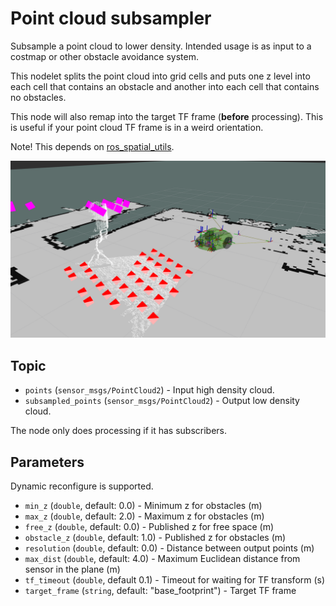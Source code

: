 # Point cloud subsampler

Subsample a point cloud to lower density. Intended usage is as input to
a costmap or other obstacle avoidance system.

This nodelet splits the point cloud into grid cells and puts one z level into
each cell that contains an obstacle and another into each cell that contains no
obstacles.

This node will also remap into the target TF frame (**before** processing). This
is useful if your point cloud TF frame is in a weird orientation.

Note! This depends on [ros_spatial_utils](https://github.com/VorpalBlade/ros_spatial_utils).

![Example of subsampling a pointcloud](doc/rviz_subsampler.png)

## Topic

* `points` (`sensor_msgs/PointCloud2`) - Input high density cloud.
* `subsampled_points` (`sensor_msgs/PointCloud2`) - Output low density cloud.

The node only does processing if it has subscribers.

## Parameters

Dynamic reconfigure is supported.

* `min_z` (`double`, default: 0.0) - Minimum z for obstacles (m)
* `max_z` (`double`, default: 2.0) - Maximum z for obstacles (m)
* `free_z` (`double`, default: 0.0) - Published z for free space (m)
* `obstacle_z` (`double`, default: 1.0) - Published z for obstacles (m)
* `resolution` (`double`, default: 0.0) - Distance between output points (m)
* `max_dist` (`double`, default: 4.0) - Maximum Euclidean distance from sensor in the plane (m)
* `tf_timeout` (`double`, default 0.1) - Timeout for waiting for TF transform (s)
* `target_frame` (`string`, default: "base_footprint") - Target TF frame
